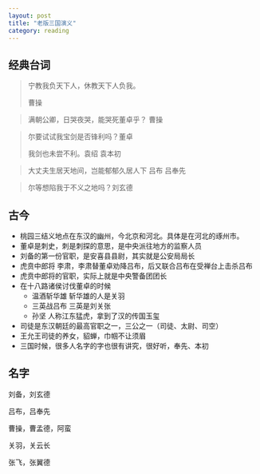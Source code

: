 ```yaml
---
layout: post
title: "老版三国演义"
category: reading
---
```




## 经典台词



> 宁教我负天下人，休教天下人负我。
>
> 曹操



> 满朝公卿，日哭夜哭，能哭死董卓乎？ 曹操



> 尔要试试我宝剑是否锋利吗？董卓
>
> 我剑也未尝不利。袁绍 袁本初



> 大丈夫生居天地间，岂能郁郁久居人下 吕布 吕奉先


> 尔等想陷我于不义之地吗？刘玄德



## 古今

* 桃园三结义地点在东汉的幽州，今北京和河北。具体是在河北的琢州市。
* 董卓是刺史，刺是刺探的意思，是中央派往地方的监察人员
* 刘备的第一份官职，是安喜县县尉，其实就是公安局局长
* 虎贲中郎将 李肃，李肃替董卓劝降吕布，后又联合吕布在受禅台上击杀吕布
* 虎贲中郎将的官职，实际上就是中央警备团团长
* 在十八路诸侯讨伐董卓的时候
  * 温酒斩华雄 斩华雄的人是关羽
  * 三英战吕布 三英是刘关张
  * 孙坚 人称江东猛虎，拿到了汉的传国玉玺
* 司徒是东汉朝廷的最高官职之一，三公之一（司徒、太尉、司空）
* 王允王司徒的养女，貂蝉，巾帼不让须眉
* 三国时候，很多人名字的字也很有讲究，很好听，奉先、本初



## 名字

刘备，刘玄德

吕布，吕奉先

曹操，曹孟德，阿蛮

关羽，关云长

张飞，张翼德
